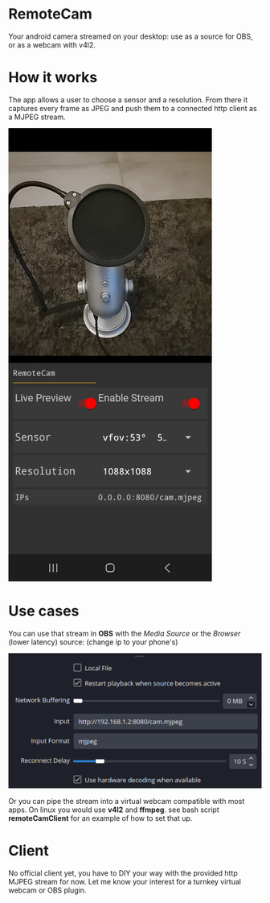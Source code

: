 # RemoteCam
Your android camera streamed on your desktop: use as a source for OBS, or as a webcam with v4l2.

# How it works
The app allows a user to choose a sensor and a resolution. From there it captures every frame as JPEG and push them to a connected http client as a MJPEG stream.

![app screenshot](assets/screen.jpg)

# Use cases
You can use that stream in **OBS** with the *Media Source* or the *Browser* (lower latency) source: (change ip to your phone's)

![example](assets/obs_mediasource.png)

Or you can pipe the stream into a virtual webcam compatible with most apps. On linux you would use **v4l2** and **ffmpeg**.
see bash script **remoteCamClient** for an example of how to set that up.

# Client
No official client yet, you have to DIY your way with the provided http MJPEG stream for now.
Let me know your interest for a turnkey virtual webcam or OBS plugin.
